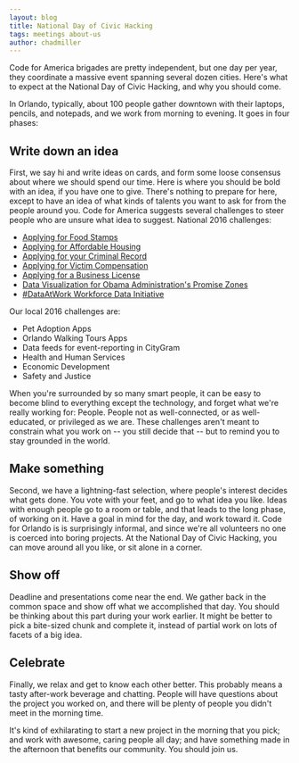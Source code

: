 ```yaml
---
layout: blog
title: National Day of Civic Hacking
tags: meetings about-us
author: chadmiller
---
```


Code for America brigades are pretty independent, but one day per year, they coordinate a massive event spanning several dozen
cities. Here's what to expect at the National Day of Civic Hacking, and why you should come.

In Orlando, typically, about 100 people gather downtown with their laptops, pencils, and notepads, and we work from morning to evening. It goes in four phases:

Write down an idea
------------------

First, we say hi and write ideas on cards, and form some loose consensus about where we should spend our time. Here is where
you should be bold with an idea, if you have one to give. There's nothing to prepare for here, except to have an idea of
what kinds of talents you want to ask for from the people around you. Code for America suggests several challenges to
steer people who are unsure what idea to suggest. National 2016 challenges:

- [Applying for Food Stamps](https://www.codeforamerica.org/events/national-day-2016/challenge-applying-for-food-stamps)
- [Applying for Affordable Housing](https://www.codeforamerica.org/events/national-day-2016/challenge-applying-for-subsidized-housing)
- [Applying for your Criminal Record](https://www.codeforamerica.org/events/national-day-2016/challenge-applying-for-your-criminal-record)
- [Applying for Victim Compensation](https://www.codeforamerica.org/events/national-day-2016/challenge-applying-for-victim-compensation)
- [Applying for a Business License](https://www.codeforamerica.org/events/national-day-2016/challenge-applying-for-a-business-license)
- [Data Visualization for Obama Administration's Promise Zones](https://www.codeforamerica.org/events/national-day-2016/challenge-promise-zone-data)
- [#DataAtWork Workforce Data Initiative](https://www.codeforamerica.org/events/national-day-2016/challenge-dataatwork-workforce-data-initiative)

Our local 2016 challenges are:

- Pet Adoption Apps
- Orlando Walking Tours Apps
- Data feeds for event-reporting in CityGram
- Health and Human Services
- Economic Development
- Safety and Justice

When you're surrounded by so many smart people, it can be easy to become blind to everything except the
technology, and forget what we're really working for: People. People not as well-connected, or as well-educated, or
privileged as we are. These challenges aren't meant to constrain what you work on -- you still decide that -- but
to remind you to stay grounded in the world.

Make something
--------------

Second, we have a lightning-fast selection, where people's interest decides what gets done. You vote with your feet, and go to what 
idea you like. Ideas with enough people go to a room or table, and that leads to the long phase, of working on it. Have a goal
in mind for the day, and work toward it. Code for Orlando is is surprisingly informal, and since we're all volunteers no one is coerced into boring projects. At
the National Day of Civic Hacking, you can move around all you like, or sit alone in a corner.

Show off
--------

Deadline and presentations come near the end. We gather back in the common space and show off what we accomplished that day.
You should be thinking about this part during your work earlier. It might be better to pick a bite-sized chunk and complete
it, instead of partial work on lots of facets of a big idea.

Celebrate
---------

Finally, we relax and get to know each other better. This probably means a tasty after-work beverage and chatting. People 
will have questions about the project you worked on, and there will be plenty of people you didn't meet in the morning time.

It's kind of exhilarating to start a new project in the morning that you pick; and work with awesome, caring people all 
day; and have something made in the afternoon that benefits our community. You should join us.
